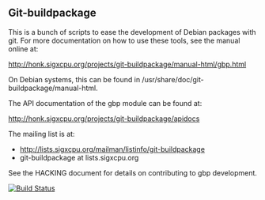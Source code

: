 Git-buildpackage
----------------
This is a bunch of scripts to ease the development of Debian packages with git.
For more documentation on how to use these tools, see the manual online at:

  http://honk.sigxcpu.org/projects/git-buildpackage/manual-html/gbp.html

On Debian systems, this can be found in
/usr/share/doc/git-buildpackage/manual-html.

The API documentation of the gbp module can be found at:

  http://honk.sigxcpu.org/projects/git-buildpackage/apidocs

The mailing list is at:

  * http://lists.sigxcpu.org/mailman/listinfo/git-buildpackage
  * git-buildpackage at lists.sigxcpu.org

See the HACKING document for details on contributing to gbp development.

[![Build Status](https://travis-ci.org/agx/git-buildpackage.svg?branch=master)](https://travis-ci.org/agx/git-buildpackage)
